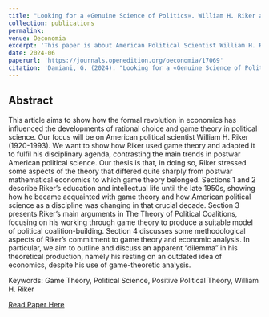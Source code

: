 ```yaml
---
title: "Looking for a «Genuine Science of Politics». William H. Riker and the Game Theoretical Turn in Political Science"
collection: publications
permalink:
venue: Oeconomia
excerpt: 'This paper is about American Political Scientist William H. Riker and his role in introducing Game Theory in Political Science.'
date: 2024-06
paperurl: 'https://journals.openedition.org/oeconomia/17069'
citation: 'Damiani, G. (2024). "Looking for a «Genuine Science of Politics». William H. Riker and the Game Theoretical Turn in Political Science."  Oeconomia, 14-2, 149-193: http://journals.openedition.org/oeconomia/17069; DOI : https://doi.org/10.4000/120il'
---
```


## Abstract
This article aims to show how the formal revolution in economics has influenced the developments of rational choice and game theory in political science. Our focus will be on American political scientist William H. Riker (1920-1993). We want to show how Riker used game theory and adapted it to fulfil his disciplinary agenda, contrasting the main trends in postwar American political science. Our thesis is that, in doing so, Riker stressed some aspects of the theory that differed quite sharply from postwar mathematical economics to which game theory belonged. Sections 1 and 2 describe Riker’s education and intellectual life until the late 1950s, showing how he became acquainted with game theory and how American political science as a discipline was changing in that crucial decade. Section 3 presents Riker’s main arguments in The Theory of Political Coalitions, focusing on his working through game theory to produce a suitable model of political coalition-building. Section 4 discusses some methodological aspects of Riker’s commitment to game theory and economic analysis. In particular, we aim to outline and discuss an apparent “dilemma” in his theoretical production, namely his resting on an outdated idea of economics, despite his use of game-theoretic analysis.

Keywords: Game Theory, Political Science, Positive Political Theory, William H. Riker

[Read Paper Here](https://journals.openedition.org/oeconomia/17069)
